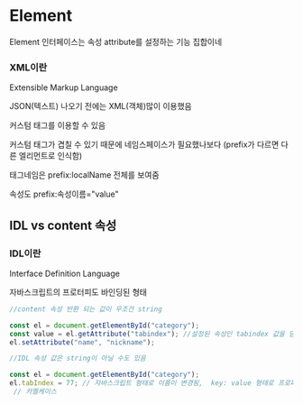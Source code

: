 # Element

Element 인터페이스는 속성 attribute를 설정하는 기능 집합이네



### XML이란

Extensible Markup Language

JSON(텍스트) 나오기 전에는 XML(객체)많이 이용했음



커스텀 태그를 이용할 수 있음

커스텀 태그가 겹칠 수 있기 때문에 네임스페이스가 필요했나보다 (prefix가 다르면 다른 엘리먼트로 인식함)

태그네임은 prefix:localName 전체를 보여줌

속성도 prefix:속성이름="value"



## IDL vs content 속성

### IDL이란

Interface Definition Language

자바스크립트의 프로터피도 바인딩된 형태



```javascript
//content 속성 반환 되는 값이 무조건 string

const el = document.getElementById("category"); 
const value = el.getAttribute("tabindex"); //설정된 속성인 tabindex 값을 담음
el.setAttribute("name", "nickname");
```

```javascript
//IDL 속성 값은 string이 아닐 수도 있음

const el = document.getElementById("category");
el.tabIndex = 77; // 자바스크립트 형태로 이름이 변경됨,  key: value 형태로 프로퍼티가 바인딩됨 ??
 // 카멜케이스
```
